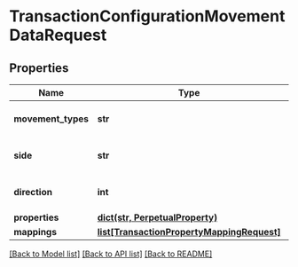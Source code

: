 # TransactionConfigurationMovementDataRequest

## Properties
Name | Type | Description | Notes
------------ | ------------- | ------------- | -------------
**movement_types** | **str** | The Movement Types | 
**side** | **str** | The Movement Side | 
**direction** | **int** | The Movement direction | 
**properties** | [**dict(str, PerpetualProperty)**](PerpetualProperty.md) |  | [optional] 
**mappings** | [**list[TransactionPropertyMappingRequest]**](TransactionPropertyMappingRequest.md) |  | [optional] 

[[Back to Model list]](../README.md#documentation-for-models) [[Back to API list]](../README.md#documentation-for-api-endpoints) [[Back to README]](../README.md)


